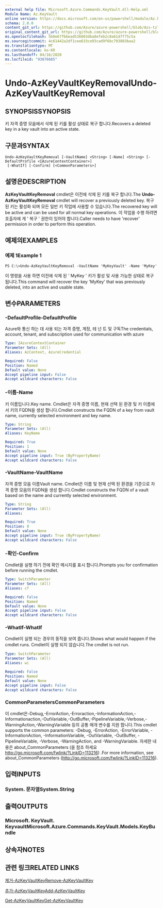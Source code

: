```yaml
---
external help file: Microsoft.Azure.Commands.KeyVault.dll-Help.xml
Module Name: Az.KeyVault
online version: https://docs.microsoft.com/en-us/powershell/module/Az.keyvault/undo-AzKeyvaultkeyremoval
schema: 2.0.0
content_git_url: https://github.com/Azure/azure-powershell/blob/Azs-tzl/src/KeyVault/KeyVault/help/Undo-AzKeyVaultKeyRemoval.md
original_content_git_url: https://github.com/Azure/azure-powershell/blob/Azs-tzl/src/KeyVault/KeyVault/help/Undo-AzKeyVaultKeyRemoval.md
ms.openlocfilehash: 5b0e67fbbead536803dba8efeb2c8a61d7f75c5a
ms.sourcegitcommit: 4c61442a2df1cee633ce93cad9f6bc793803baa2
ms.translationtype: MT
ms.contentlocale: ko-KR
ms.lasthandoff: 04/16/2020
ms.locfileid: "93876685"
---
```

# <span data-ttu-id="a2a76-101">Undo-AzKeyVaultKeyRemoval</span><span class="sxs-lookup"><span data-stu-id="a2a76-101">Undo-AzKeyVaultKeyRemoval</span></span>

## <span data-ttu-id="a2a76-102">SYNOPSIS</span><span class="sxs-lookup"><span data-stu-id="a2a76-102">SYNOPSIS</span></span>
<span data-ttu-id="a2a76-103">키 자격 증명 모음에서 삭제 된 키를 활성 상태로 복구 합니다.</span><span class="sxs-lookup"><span data-stu-id="a2a76-103">Recovers a deleted key in a key vault into an active state.</span></span>

## <span data-ttu-id="a2a76-104">구문과</span><span class="sxs-lookup"><span data-stu-id="a2a76-104">SYNTAX</span></span>

```
Undo-AzKeyVaultKeyRemoval [-VaultName] <String> [-Name] <String> [-DefaultProfile <IAzureContextContainer>]
 [-WhatIf] [-Confirm] [<CommonParameters>]
```

## <span data-ttu-id="a2a76-105">설명은</span><span class="sxs-lookup"><span data-stu-id="a2a76-105">DESCRIPTION</span></span>
<span data-ttu-id="a2a76-106">**AzKeyVaultKeyRemoval** cmdlet은 이전에 삭제 된 키를 복구 합니다.</span><span class="sxs-lookup"><span data-stu-id="a2a76-106">The **Undo-AzKeyVaultKeyRemoval** cmdlet will recover a previously deleted key.</span></span>
<span data-ttu-id="a2a76-107">복구 된 키는 활성화 되며 모든 일반 키 작업에 사용할 수 있습니다.</span><span class="sxs-lookup"><span data-stu-id="a2a76-107">The recovered key will be active and can be used for all normal key operations.</span></span>
<span data-ttu-id="a2a76-108">이 작업을 수행 하려면 호출자에 게 ' 복구 ' 권한이 있어야 합니다.</span><span class="sxs-lookup"><span data-stu-id="a2a76-108">Caller needs to have 'recover' permission in order to perform this operation.</span></span>

## <span data-ttu-id="a2a76-109">예제의</span><span class="sxs-lookup"><span data-stu-id="a2a76-109">EXAMPLES</span></span>

### <span data-ttu-id="a2a76-110">예제 1</span><span class="sxs-lookup"><span data-stu-id="a2a76-110">Example 1</span></span>
```
PS C:\>Undo-AzKeyVaultKeyRemoval -VaultName 'MyKeyVault' -Name 'MyKey'
```

<span data-ttu-id="a2a76-111">이 명령을 사용 하면 이전에 삭제 된 ' MyKey ' 키가 활성 및 사용 가능한 상태로 복구 됩니다.</span><span class="sxs-lookup"><span data-stu-id="a2a76-111">This command will recover the key 'MyKey' that was previously deleted, into an active and usable state.</span></span>

## <span data-ttu-id="a2a76-112">변수</span><span class="sxs-lookup"><span data-stu-id="a2a76-112">PARAMETERS</span></span>

### <span data-ttu-id="a2a76-113">-DefaultProfile</span><span class="sxs-lookup"><span data-stu-id="a2a76-113">-DefaultProfile</span></span>
<span data-ttu-id="a2a76-114">Azure와 통신 하는 데 사용 되는 자격 증명, 계정, 테 넌 트 및 구독</span><span class="sxs-lookup"><span data-stu-id="a2a76-114">The credentials, account, tenant, and subscription used for communication with azure</span></span>

```yaml
Type: IAzureContextContainer
Parameter Sets: (All)
Aliases: AzContext, AzureCredential

Required: False
Position: Named
Default value: None
Accept pipeline input: False
Accept wildcard characters: False
```

### <span data-ttu-id="a2a76-115">-이름</span><span class="sxs-lookup"><span data-stu-id="a2a76-115">-Name</span></span>
<span data-ttu-id="a2a76-116">키 이름입니다.</span><span class="sxs-lookup"><span data-stu-id="a2a76-116">Key name.</span></span>
<span data-ttu-id="a2a76-117">Cmdlet은 자격 증명 이름, 현재 선택 된 환경 및 키 이름에서 키의 FQDN을 생성 합니다.</span><span class="sxs-lookup"><span data-stu-id="a2a76-117">Cmdlet constructs the FQDN of a key from vault name, currently selected environment and key name.</span></span>

```yaml
Type: String
Parameter Sets: (All)
Aliases: KeyName

Required: True
Position: 1
Default value: None
Accept pipeline input: True (ByPropertyName)
Accept wildcard characters: False
```

### <span data-ttu-id="a2a76-118">-VaultName</span><span class="sxs-lookup"><span data-stu-id="a2a76-118">-VaultName</span></span>
<span data-ttu-id="a2a76-119">자격 증명 모음 이름</span><span class="sxs-lookup"><span data-stu-id="a2a76-119">Vault name.</span></span>
<span data-ttu-id="a2a76-120">Cmdlet은 이름 및 현재 선택 된 환경을 기준으로 자격 증명 모음의 FQDN을 생성 합니다.</span><span class="sxs-lookup"><span data-stu-id="a2a76-120">Cmdlet constructs the FQDN of a vault based on the name and currently selected environment.</span></span>

```yaml
Type: String
Parameter Sets: (All)
Aliases: 

Required: True
Position: 0
Default value: None
Accept pipeline input: True (ByPropertyName)
Accept wildcard characters: False
```

### <span data-ttu-id="a2a76-121">-확인</span><span class="sxs-lookup"><span data-stu-id="a2a76-121">-Confirm</span></span>
<span data-ttu-id="a2a76-122">Cmdlet을 실행 하기 전에 확인 메시지를 표시 합니다.</span><span class="sxs-lookup"><span data-stu-id="a2a76-122">Prompts you for confirmation before running the cmdlet.</span></span>

```yaml
Type: SwitchParameter
Parameter Sets: (All)
Aliases: cf

Required: False
Position: Named
Default value: None
Accept pipeline input: False
Accept wildcard characters: False
```

### <span data-ttu-id="a2a76-123">-WhatIf</span><span class="sxs-lookup"><span data-stu-id="a2a76-123">-WhatIf</span></span>
<span data-ttu-id="a2a76-124">Cmdlet이 실행 되는 경우의 동작을 보여 줍니다.</span><span class="sxs-lookup"><span data-stu-id="a2a76-124">Shows what would happen if the cmdlet runs.</span></span>
<span data-ttu-id="a2a76-125">Cmdlet이 실행 되지 않습니다.</span><span class="sxs-lookup"><span data-stu-id="a2a76-125">The cmdlet is not run.</span></span>

```yaml
Type: SwitchParameter
Parameter Sets: (All)
Aliases: wi

Required: False
Position: Named
Default value: None
Accept pipeline input: False
Accept wildcard characters: False
```

### <span data-ttu-id="a2a76-126">CommonParameters</span><span class="sxs-lookup"><span data-stu-id="a2a76-126">CommonParameters</span></span>
<span data-ttu-id="a2a76-127">이 cmdlet은-Debug,-ErrorAction,-Erroraction,-InformationAction,-Informationaction,-OutVariable,-OutBuffer,-PipelineVariable,-Verbose,-WarningAction,-WarningVariable 등의 공통 매개 변수를 지원 합니다.</span><span class="sxs-lookup"><span data-stu-id="a2a76-127">This cmdlet supports the common parameters: -Debug, -ErrorAction, -ErrorVariable, -InformationAction, -InformationVariable, -OutVariable, -OutBuffer, -PipelineVariable, -Verbose, -WarningAction, and -WarningVariable.</span></span> <span data-ttu-id="a2a76-128">자세한 내용은 about_CommonParameters (을 참조 하세요 http://go.microsoft.com/fwlink/?LinkID=113216) .</span><span class="sxs-lookup"><span data-stu-id="a2a76-128">For more information, see about_CommonParameters (http://go.microsoft.com/fwlink/?LinkID=113216).</span></span>

## <span data-ttu-id="a2a76-129">입력</span><span class="sxs-lookup"><span data-stu-id="a2a76-129">INPUTS</span></span>

### <span data-ttu-id="a2a76-130">System. 문자열</span><span class="sxs-lookup"><span data-stu-id="a2a76-130">System.String</span></span>

## <span data-ttu-id="a2a76-131">출력</span><span class="sxs-lookup"><span data-stu-id="a2a76-131">OUTPUTS</span></span>

### <span data-ttu-id="a2a76-132">Microsoft. KeyVault. Keyvault</span><span class="sxs-lookup"><span data-stu-id="a2a76-132">Microsoft.Azure.Commands.KeyVault.Models.KeyBundle</span></span>

## <span data-ttu-id="a2a76-133">상속자</span><span class="sxs-lookup"><span data-stu-id="a2a76-133">NOTES</span></span>

## <span data-ttu-id="a2a76-134">관련 링크</span><span class="sxs-lookup"><span data-stu-id="a2a76-134">RELATED LINKS</span></span>

[<span data-ttu-id="a2a76-135">제거-AzKeyVaultKey</span><span class="sxs-lookup"><span data-stu-id="a2a76-135">Remove-AzKeyVaultKey</span></span>](./Remove-AzKeyVaultKey.md)

[<span data-ttu-id="a2a76-136">추가-AzKeyVaultKey</span><span class="sxs-lookup"><span data-stu-id="a2a76-136">Add-AzKeyVaultKey</span></span>](./Add-AzKeyVaultKey.md)

[<span data-ttu-id="a2a76-137">Get-AzKeyVaultKey</span><span class="sxs-lookup"><span data-stu-id="a2a76-137">Get-AzKeyVaultKey</span></span>](./Get-AzKeyVaultKey.md)

